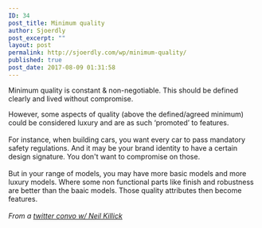 ```yaml
---
ID: 34
post_title: Minimum quality
author: Sjoerdly
post_excerpt: ""
layout: post
permalink: http://sjoerdly.com/wp/minimum-quality/
published: true
post_date: 2017-08-09 01:31:58
---
```

<p dir="auto">Minimum quality is constant &amp; non-negotiable. This should be defined clearly and lived without compromise. <br></p><p dir="ltr">However, some aspects of quality (above the defined/agreed minimum) could be considered luxury and are as such ‘promoted’ to features.<br><br>For instance, when building cars, you want every car to pass mandatory safety regulations. And it may be your brand identity to have a certain design signature. You don't want to compromise on those. <br><br>But in your range of models, you may have more basic models and more luxury models. Where some non functional parts like finish and robustness are better than the baaic models. Those quality attributes then become features. <br><br><em>From a <a href=" https://twitter.com/sjoerdly/timelines/895064199084355586" target="_blank">twitter convo w/ Neil Killick</a></em></p>